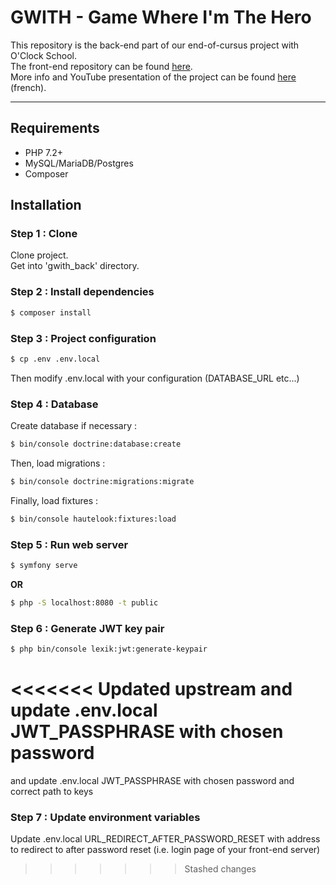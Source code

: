 # GWITH - Game Where I'm The Hero

This repository is the back-end part of our end-of-cursus project with O'Clock School.<br>
The front-end repository can be found <a href="https://github.com/SoleneLivran/projet-game-front">here<a>.<br>
More info and YouTube presentation of the project can be found <a href="https://solenelivran.github.io/gwith.html">here<a> (french).

---

## Requirements

- PHP 7.2+
- MySQL/MariaDB/Postgres
- Composer

## Installation 

### Step 1 : Clone
Clone project.
<br>
Get into 'gwith_back' directory.

### Step 2 : Install dependencies

```sh
$ composer install
```

### Step 3 : Project configuration
```sh
$ cp .env .env.local
```
Then modify .env.local with your configuration
(DATABASE_URL etc...)

### Step 4 : Database

Create database if necessary :

```sh
$ bin/console doctrine:database:create
```

Then, load migrations :

```sh
$ bin/console doctrine:migrations:migrate
```

Finally, load fixtures :

```sh
$ bin/console hautelook:fixtures:load
```

### Step 5 : Run web server

```sh
$ symfony serve
```

**OR**

```sh
$ php -S localhost:8080 -t public
```

### Step 6 : Generate JWT key pair

```sh
$ php bin/console lexik:jwt:generate-keypair
```
<<<<<<< Updated upstream
and update .env.local JWT_PASSPHRASE with chosen password
=======
and update .env.local JWT_PASSPHRASE with chosen password and correct path to keys

### Step 7 : Update environment variables

Update .env.local URL_REDIRECT_AFTER_PASSWORD_RESET with address to redirect to after password reset (i.e. login page of your front-end server)
>>>>>>> Stashed changes

